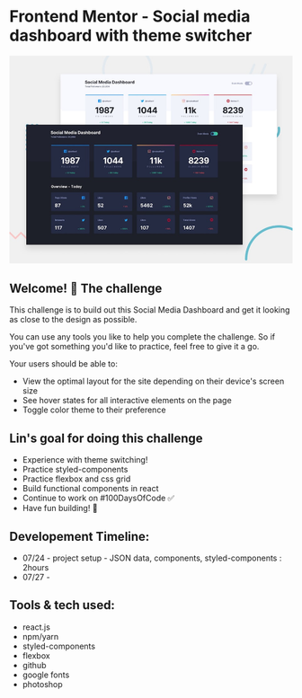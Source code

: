 # Frontend Mentor - Social media dashboard with theme switcher

![Design preview for the Social media dashboard with theme switcher coding challenge](./design/desktop-preview.jpg)

## Welcome! 👋 The challenge

This challenge is to build out this Social Media Dashboard and get it looking as close to the design as possible.

You can use any tools you like to help you complete the challenge. So if you've got something you'd like to practice, feel free to give it a go.

Your users should be able to:

- View the optimal layout for the site depending on their device's screen size
- See hover states for all interactive elements on the page
- Toggle color theme to their preference

## Lin's goal for doing this challenge
- Experience with theme switching!
- Practice styled-components 
- Practice flexbox and css grid
- Build functional components in react 
- Continue to work on #100DaysOfCode ✅
- Have fun building! 🚀

## Developement Timeline: 
- 07/24 - project setup - JSON data, components, styled-components : 2hours
- 07/27 - 

## Tools & tech used:
- react.js
- npm/yarn
- styled-components
- flexbox
- github
- google fonts
- photoshop